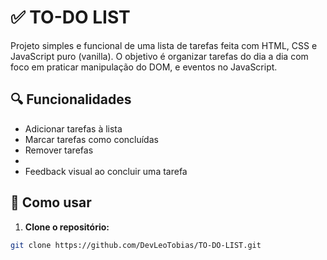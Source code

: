 # ✅ TO-DO LIST

Projeto simples e funcional de uma lista de tarefas feita com HTML, CSS e JavaScript puro (vanilla). O objetivo é organizar tarefas do dia a dia com foco em praticar manipulação do DOM,  e eventos no JavaScript.

## 🔍 Funcionalidades

- Adicionar tarefas à lista
- Marcar tarefas como concluídas
- Remover tarefas
- 
- Feedback visual ao concluir uma tarefa

## 🚀 Como usar

1. **Clone o repositório:**

```bash
git clone https://github.com/DevLeoTobias/TO-DO-LIST.git
